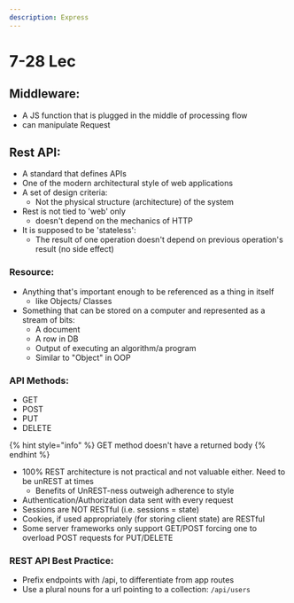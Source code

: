 ```yaml
---
description: Express
---
```


# 7-28 Lec

## Middleware:

* A JS function that is plugged in the middle of processing flow
* can manipulate Request 

## Rest API:

* A standard that defines APIs
* One of the modern architectural style of web applications
* A set of design criteria:
  * Not the physical structure \(architecture\) of the system
* Rest is not tied to 'web' only
  * doesn't depend on the mechanics of HTTP
* It is supposed to be 'stateless':
  * The result of one operation doesn't depend on previous operation's result \(no side effect\)

### Resource:

* Anything that's important enough to be referenced as a thing in itself
  * like Objects/ Classes
* Something that can be stored on a computer and represented as a stream of bits:
  * A document
  * A row in DB
  * Output of executing an algorithm/a program
  * Similar to "Object" in OOP

### API Methods:

* GET
* POST
* PUT
* DELETE

{% hint style="info" %}
GET method doesn't have a returned body
{% endhint %}

* 100% REST architecture is not practical and not valuable either. Need to be unREST at times
  * Benefits of UnREST-ness outweigh adherence to style
* Authentication/Authorization data sent with every request
* Sessions are NOT RESTful \(i.e. sessions = state\)
* Cookies, if used appropriately \(for storing client state\) are RESTful
* Some server frameworks only support GET/POST forcing one to overload POST requests for PUT/DELETE

### REST API Best Practice:

* Prefix endpoints with /api, to differentiate from app routes
* Use a plural  nouns for a url pointing to a collection: `/api/users`



